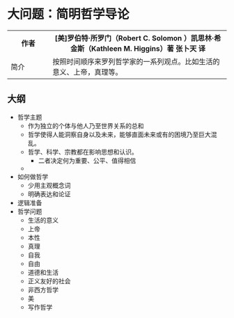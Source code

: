 # 大问题：简明哲学导论

<table>
  <tr>
    <th style="width: 80px">作者</th>
    <th > [美]罗伯特·所罗门（Robert C. Solomon ）凯思林·希金斯（Kathleen M. Higgins）著 张卜天 译</th>
  </tr>
  <tr>
  </tr>
    <tr>
    <td>简介</td>
    <td>按照时间顺序来罗列哲学家的一系列观点。比如生活的意义、上帝，真理等。</td>
  </tr>
</table>

## 大纲

- 哲学主题
  - 作为独立的个体与他人乃至世界关系的总和
  - 哲学使得人能洞察自身以及未来，能够直面未来或有的困境乃至巨大混乱。
  - 哲学、科学、宗教都在影响思想和认识。
    - 二者决定何为重要、公平、值得相信
  -
- 如何做哲学
  - 少用主观概念词
  - 明确表达和论证
- 逻辑准备
- 哲学问题
  - 生活的意义
  - 上帝
  - 本性
  - 真理
  - 自我
  - 自由
  - 道德和生活
  - 正义友好的社会
  - 非西方哲学
  - 美
  - 写作哲学
